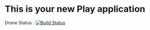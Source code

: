 This is your new Play application
=================================


Drone Status : [![Build Status](http://621201c1.ngrok.io/api/badges/Havanero/ScalaActivateProject/status.svg)](http://621201c1.ngrok.io/Havanero/ScalaActivateProject)




